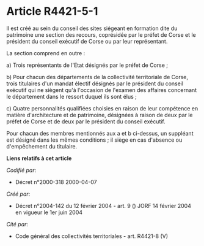 # Article R4421-5-1

Il est créé au sein du conseil des sites siégeant en formation dite du patrimoine une section des recours, coprésidée par le
préfet de Corse et le président du conseil exécutif de Corse ou par leur représentant.

La section comprend en outre :

a) Trois représentants de l'Etat désignés par le préfet de Corse ;

b) Pour chacun des départements de la collectivité territoriale de Corse, trois titulaires d'un mandat électif désignés par
le président du conseil exécutif qui ne siègent qu'à l'occasion de l'examen des affaires concernant le département dans le
ressort duquel ils sont élus ;

c) Quatre personnalités qualifiées choisies en raison de leur compétence en matière d'architecture et de patrimoine,
désignées à raison de deux par le préfet de Corse et de deux par le président du conseil exécutif.

Pour chacun des membres mentionnés aux a et b ci-dessus, un suppléant est désigné dans les mêmes conditions ; il siège en cas
d'absence ou d'empêchement du titulaire.

**Liens relatifs à cet article**

_Codifié par_:

  - Décret n°2000-318 2000-04-07

_Créé par_:

  - Décret n°2004-142 du 12 février 2004 - art. 9 () JORF 14 février 2004 en vigueur le 1er juin 2004

_Cité par_:

  - Code général des collectivités territoriales - art. R4421-8 (V)
